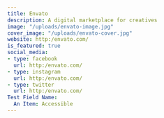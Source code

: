```yaml
---
title: Envato
description: A digital marketplace for creatives
image: "/uploads/envato-image.jpg"
cover_image: "/uploads/envato-cover.jpg"
website: http:/envato.com/
is_featured: true
social_media:
- type: facebook
  url: http:/envato.com/
- type: instagram
  url: http:/envato.com/
- type: twitter
  url: http:/envato.com/
Test Field Name:
  An Item: Accessible
---
```


